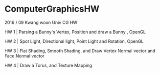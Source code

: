 # ComputerGraphicsHW
2016 / 09  Kwang woon Univ CG HW

  HW 1 | Parsing a Bunny's Vertex, Position and draw a Bunny , OpenGL
  
  HW 2 | Spot Light, Directional light, Point Light and Rotation, OpenGL
  
  HW 3 | Flat Shading, Smooth Shading, and Draw Vertex Normal vector and Face Normal vector 
  
  HW 4 | Draw a Torus, and Texture Mapping

